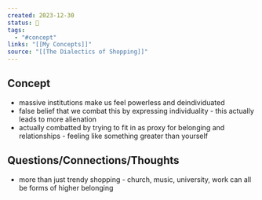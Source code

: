 ```yaml
---
created: 2023-12-30
status: 🔴
tags:
  - "#concept"
links: "[[My Concepts]]"
source: "[[The Dialectics of Shopping]]"
---
```

## Concept
- massive institutions make us feel powerless and deindividuated
- false belief that we combat this by expressing individuality - this actually leads to more alienation
- actually combatted by trying to fit in as proxy for belonging and relationships - feeling like something greater than yourself 
## Questions/Connections/Thoughts
- more than just trendy shopping - church, music, university, work can all be forms of higher belonging